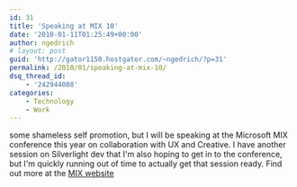 ```yaml
---
id: 31
title: 'Speaking at MIX 10'
date: '2010-01-11T01:25:49+00:00'
author: ngedrich
# layout: post
guid: 'http://gator1150.hostgator.com/~ngedrich/?p=31'
permalink: /2010/01/speaking-at-mix-10/
dsq_thread_id:
    - '242944088'
categories:
    - Technology
    - Work
---
```


some shameless self promotion, but I will be speaking at the Microsoft MIX conference this year on collaboration with UX and Creative. I have another session on Silverlight dev that I'm also hoping to get in to the conference, but I'm quickly running out of time to actually get that session ready. Find out more at the [MIX website](http://live.visitmix.com/Sessions/DS08)
